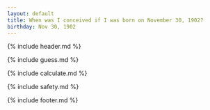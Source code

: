 ```yaml
---
layout: default
title: When was I conceived if I was born on November 30, 1902?
birthday: Nov 30, 1902
---
```


{% include header.md %}

{% include guess.md %}

{% include calculate.md %}

{% include safety.md %}

{% include footer.md %}



